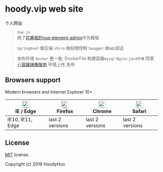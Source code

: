 # hoody.vip web site 

个人网站

> `Vue.js`  
用了[花裤衩的vue-element-admin](https://github.com/PanJiaChen/vue-element-admin)作为模板

> `Springboot` 做后端
 `shiro` 做权限控制 
 `Swagger` 做api调试


> 发布环境 `docker` 整一套, 
DockerFile 构建容器`mysql` `Nginx` `java环境` 
阿里云[容器镜像服务](https://cr.console.aliyun.com) 环境上传,发布

  
## Browsers support

Modern browsers and Internet Explorer 10+.

| [<img src="https://raw.githubusercontent.com/alrra/browser-logos/master/src/edge/edge_48x48.png" alt="IE / Edge" width="24px" height="24px" />](http://godban.github.io/browsers-support-badges/)</br>IE / Edge | [<img src="https://raw.githubusercontent.com/alrra/browser-logos/master/src/firefox/firefox_48x48.png" alt="Firefox" width="24px" height="24px" />](http://godban.github.io/browsers-support-badges/)</br>Firefox | [<img src="https://raw.githubusercontent.com/alrra/browser-logos/master/src/chrome/chrome_48x48.png" alt="Chrome" width="24px" height="24px" />](http://godban.github.io/browsers-support-badges/)</br>Chrome | [<img src="https://raw.githubusercontent.com/alrra/browser-logos/master/src/safari/safari_48x48.png" alt="Safari" width="24px" height="24px" />](http://godban.github.io/browsers-support-badges/)</br>Safari |
| --------- | --------- | --------- | --------- |
| IE10, IE11, Edge| last 2 versions| last 2 versions| last 2 versions

## License

[MIT](https://github.com/HoodyHuo/hoody.vip-api/blob/master/LICENSE) license.

Copyright (c) 2019 HoodyHuo 
